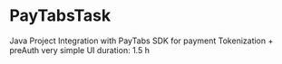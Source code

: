 # PayTabsTask

Java Project
Integration with PayTabs SDK for payment
Tokenization + preAuth
very simple UI
duration: 1.5 h
